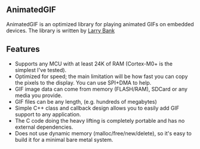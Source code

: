 AnimatedGIF
-----------
AnimatedGIF is an optimized library for playing animated GIFs on embedded devices.
The library is written by [Larry Bank](larry@bitbanksoftware.com)

Features
--------
- Supports any MCU with at least 24K of RAM (Cortex-M0+ is the simplest I've tested).
- Optimized for speed; the main limitation will be how fast you can copy the pixels to the display. You can use SPI+DMA to help.
- GIF image data can come from memory (FLASH/RAM), SDCard or any media you provide.
- GIF files can be any length, (e.g. hundreds of megabytes)
- Simple C++ class and callback design allows you to easily add GIF support to any application.
- The C code doing the heavy lifting is completely portable and has no external dependencies.
- Does not use dynamic memory (malloc/free/new/delete), so it's easy to build it for a minimal bare metal system.
